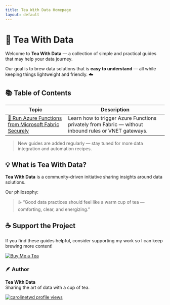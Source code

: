 ```yaml
---
title: Tea With Data Homepage
layout: default
---
```

# 🍵 Tea With Data

Welcome to **Tea With Data** — a collection of simple and practical guides that may help your data  journey.  

Our goal is to brew data solutions that is **easy to understand** — all while keeping things lightweight and friendly. ☁️

## 📚 Table of Contents

| Topic | Description |
|--------|-------------|
| [🚀 Run Azure Functions from Microsoft Fabric Securely](./Microsoft%20Fabric/01-20251029-AzureFunctions.md) | Learn how to trigger Azure Functions privately from Fabric — without inbound rules or VNET gateways. |

> New guides are added regularly — stay tuned for more data integration and automation recipes.

## 💡 What is Tea With Data?

**Tea With Data** is a community-driven initiative sharing insights around data solutions.

Our philosophy:
> ☕ “Good data practices should feel like a warm cup of tea — comforting, clear, and energizing.”


## ☕ Support the Project

If you find these guides helpful, consider supporting my work so I can keep brewing more content!

[![Buy Me a Tea](https://img.buymeacoffee.com/button-api/?text=Buy%20me%20a%20tea&emoji=🍵&slug=teawithdata&button_colour=FFDD00&font_colour=000000&font_family=Poppins&outline_colour=000000&coffee_colour=ffffff)](https://www.buymeacoffee.com/teawithdata)

### 🪶 Author
**Tea With Data**  
Sharing the art of data with a cup of tea.

[![carolinetwd profile views](https://u8views.com/api/v1/github/profiles/229321296/views/day-week-month-total-count.svg)](https://u8views.com/github/carolinetwd)
